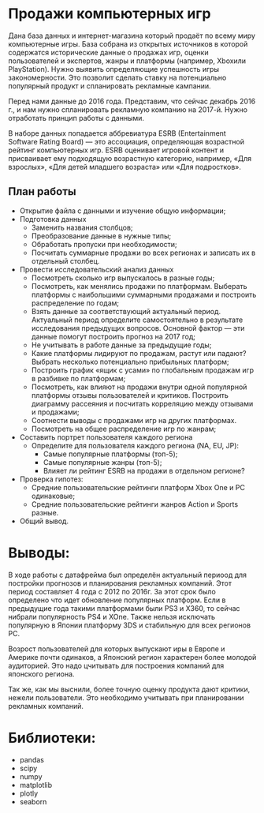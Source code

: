# Продажи компьютерных игр

Дана база данных и интернет-магазина который продаёт по всему миру
компьютерные игры. База собрана из открытых источников в которой содержатся  исторические данные о
продажах игр, оценки пользователей и экспертов, жанры и платформы
(например, Xboxили PlayStation). Нужно выявить определяющие успешность
игры закономерности. Это позволит сделать ставку на потенциально популярный
продукт и спланировать рекламные кампании.

Перед нами данные до 2016 года. Представим, что сейчас декабрь 2016 г., и нам нужно спланировать рекламную компанию на 2017-й. Нужно отработать принцип работы с данными.

В наборе данных попадается аббревиатура ESRB (Entertainment Software Rating
Board) — это ассоциация, определяющая возрастной рейтинг компьютерных
игр. ESRB оценивает игровой контент и присваивает ему подходящую возрастную
категорию, например, «Для взрослых», «Для детей младшего возраста» или «Для
подростков».

## План работы

* Открытие файла с данными и изучение общую информации;
* Подготовка данных
    * Заменить названия столбцов;
    * Преобразование данные в нужные типы;
    * Обработать пропуски при необходимости;
    * Посчитать суммарные продажи во всех регионах и записать их в отдельный
столбец.
* Провести исследовательский анализ данных
    * Посмотреть сколько игр выпускалось в разные годы;
    * Посмотреть, как менялись продажи по платформам. Выберать платформы с
наибольшими суммарными продажами и построить распределение по годам;
    * Взять данные за соответствующий актуальный период. Актуальный
период определите самостоятельно в результате исследования предыдущих
вопросов. Основной фактор — эти данные помогут построить прогноз на 2017
год;
    * Не учитывать в работе данные за предыдущие годы;
    * Какие платформы лидируют по продажам, растут или падают? Выбрать
несколько потенциально прибыльных платформ;
    * Построить график «ящик с усами» по глобальным продажам игр в разбивке по
платформам;
    * Посмотреть, как влияют на продажи внутри одной популярной платформы
отзывы пользователей и критиков. Построить диаграмму рассеяния и
посчитать корреляцию между отзывами и продажами;
    * Соотнести выводы с продажами игр на других платформах.
    * Посмотреть на общее распределение игр по жанрам;
* Составить портрет пользователя каждого региона
    * Определите для пользователя каждого региона (NA, EU, JP):
        * Самые популярные платформы (топ-5);
        * Самые популярные жанры (топ-5);
        * Влияет ли рейтинг ESRB на продажи в отдельном регионе?
* Проверка гипотез:
    * Средние пользовательские рейтинги платформ Xbox One и PC одинаковые;
    * Средние пользовательские рейтинги жанров Action и Sports разные.
* Общий вывод.

# Выводы:
В ходе работы с датафрейма был определён актуальный периоод для постройки прогнозов и планирования рекламных компаний. Этот период составляет 4 года с 2012 по 2016г. За этот срок было определено что идет обновление популярных платформ. Если в предыдущие года такими платформами были PS3 и X360, то сейчас нибрали популярность PS4 и XOne. Также нельзя исключать популярную в Японии платформу 3DS и стабильную для всех регионов PC.

Возрост пользователей для которых выпускают иры в Европе и Америке почти одинаков, а Японский регион характерен более молодой аудиторией. Это надо цчитывать для построения компаний для японского региона.

Так же, как мы выснили, более точную оценку продукта дают критики, нежели пользователи. Это необходимо учитывать при планировании рекламных компаний.

# Библиотеки:
* pandas 
* scipy
* numpy
* matplotlib
* plotly
* seaborn

